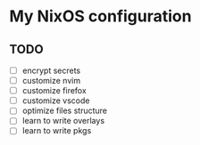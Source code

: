 # My NixOS configuration

## TODO

* [ ] encrypt secrets
* [ ] customize nvim
* [ ] customize firefox
* [ ] customize vscode
* [ ] optimize files structure
* [ ] learn to write overlays
* [ ] learn to write pkgs
